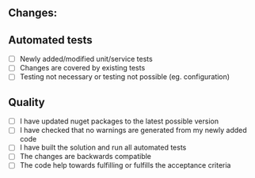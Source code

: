 ## Changes:

<!-- Describe what behavior is changed by this PR. -->

## Automated tests

<!-- If you haven't tested your work yet, please use a "draft pull request" -->

- [ ] Newly added/modified unit/service tests
- [ ] Changes are covered by existing tests
- [ ] Testing not necessary or testing not possible (eg. configuration)
<!-- Do you have any suggestions about this PR template? Edit it here: https://github.com/SentinelSoftware/.github/edit/main/pull_request_template.md -->

## Quality
- [ ] I have updated nuget packages to the latest possible version
- [ ] I have checked that no warnings are generated from my newly added code
- [ ] I have built the solution and run all automated tests
- [ ] The changes are backwards compatible
- [ ] The code help towards fulfilling or fulfills the acceptance criteria

<!-- Do you have any suggestions about this PR template? Edit it here: https://github.com/SentinelSoftware/.github/edit/main/pull_request_template.md -->
